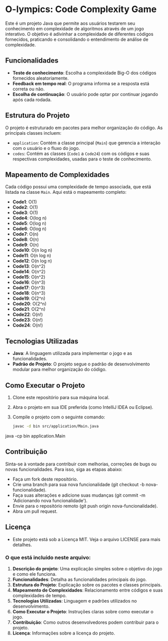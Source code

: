 # O-lympics: Code Complexity Game

Este é um projeto Java que permite aos usuários testarem seu conhecimento em complexidade de algoritmos através de um jogo interativo. O objetivo é adivinhar a complexidade de diferentes códigos fornecidos, praticando e consolidando o entendimento de análise de complexidade.

## Funcionalidades

- **Teste de conhecimento**: Escolha a complexidade Big-O dos códigos fornecidos aleatoriamente.
- **Feedback em tempo real**: O programa informa se a resposta está correta ou não.
- **Escolha de continuação**: O usuário pode optar por continuar jogando após cada rodada.

## Estrutura do Projeto

O projeto é estruturado em pacotes para melhor organização do código. As principais classes incluem:

- `application`: Contém a classe principal (`Main`) que gerencia a interação com o usuário e o fluxo do jogo.
- `codes`: Contém as classes (`Code1` a `Code24`) com os códigos e suas respectivas complexidades, usadas para o teste de conhecimento.

## Mapeamento de Complexidades

Cada código possui uma complexidade de tempo associada, que está listada na classe `Main`. Aqui está o mapeamento completo:

- **Code1**: O(1)
- **Code2**: O(1)
- **Code3**: O(1)
- **Code4**: O(log n)
- **Code5**: O(log n)
- **Code6**: O(log n)
- **Code7**: O(n)
- **Code8**: O(n)
- **Code9**: O(n)
- **Code10**: O(n log n)
- **Code11**: O(n log n)
- **Code12**: O(n log n)
- **Code13**: O(n^2)
- **Code14**: O(n^2)
- **Code15**: O(n^2)
- **Code16**: O(n^3)
- **Code17**: O(n^3)
- **Code18**: O(n^3)
- **Code19**: O(2^n)
- **Code20**: O(2^n)
- **Code21**: O(2^n)
- **Code22**: O(n!)
- **Code23**: O(n!)
- **Code24**: O(n!)

## Tecnologias Utilizadas

- **Java**: A linguagem utilizada para implementar o jogo e as funcionalidades.
- **Padrão de Projeto**: O projeto segue o padrão de desenvolvimento modular para melhor organização do código.

## Como Executar o Projeto

1. Clone este repositório para sua máquina local.
2. Abra o projeto em sua IDE preferida (como IntelliJ IDEA ou Eclipse).
3. Compile o projeto com o seguinte comando:

   ```bash
   javac -d bin src/application/Main.java

java -cp bin application.Main

## Contribuição

Sinta-se à vontade para contribuir com melhorias, correções de bugs ou novas funcionalidades. Para isso, siga as etapas abaixo:

- Faça um fork deste repositório.
- Crie uma branch para sua nova funcionalidade (git checkout -b nova-funcionalidade).
- Faça suas alterações e adicione suas mudanças (git commit -m 'Adicionando nova funcionalidade').
- Envie para o repositório remoto (git push origin nova-funcionalidade).
- Abra um pull request.

## Licença
- Este projeto está sob a Licença MIT. Veja o arquivo LICENSE para mais detalhes.



### O que está incluído neste arquivo:

1. **Descrição do projeto**: Uma explicação simples sobre o objetivo do jogo e como ele funciona.
2. **Funcionalidades**: Detalha as funcionalidades principais do jogo.
3. **Estrutura do Projeto**: Explicação sobre os pacotes e classes principais.
4. **Mapeamento de Complexidades**: Relacionamento entre códigos e suas complexidades de tempo.
5. **Tecnologias Utilizadas**: Linguagem e padrões utilizados no desenvolvimento.
6. **Como Executar o Projeto**: Instruções claras sobre como executar o jogo.
7. **Contribuição**: Como outros desenvolvedores podem contribuir para o projeto.
8. **Licença**: Informações sobre a licença do projeto.
